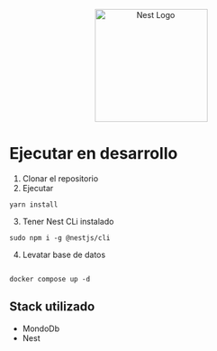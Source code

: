 <p align="center">
  <a href="http://nestjs.com/" target="blank"><img src="https://nestjs.com/img/logo-small.svg" width="200" alt="Nest Logo" /></a>
</p>

# Ejecutar en desarrollo

1. Clonar el repositorio
2. Ejecutar
```
yarn install
```
3. Tener Nest CLi instalado
```
sudo npm i -g @nestjs/cli
```

4. Levatar base de datos
```

docker compose up -d
```
## Stack utilizado
  * MondoDb
  * Nest
  
